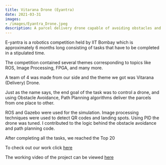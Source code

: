 ```yaml
---
title: Vitarana Drone (Eyantra)
date: 2021-03-31
images:
- /images/Eyantra_Drone.jpeg
description: A parcel delivery drone capable of avoiding obstacles and reaching its goal states quickly
---
```


E-yantra is a robotics competition held by IIT Bombay which is approximately 6 months long consisting of tasks that have to be completed in a stipulated time.

The competition contained several themes corresponding to topics like ROS, Image Processing, FPGA, and many more.

A team of 4 was made from our side and the theme we got was Vitarana (Delivery) Drone.

Just as the name says, the end goal of the task was to control a drone, and using Obstacle Avoidance, Path Planning algorithms deliver the parcels from one place to other.

ROS and Gazebo were used for the simulation. Image processing techniques were used to detect QR codes and landing spots. Using PID the drone was tuned. I contributed to the logic behind the obstacle avoidance and path planning code.

After completing all the tasks, we reached the Top 20

To check out our work click [here](https://github.com/dhruvi29/EYRC-VD1632)

The working video of the project can be viewed [here](https://www.youtube.com/watch?v=MRJWATxbo1E)

